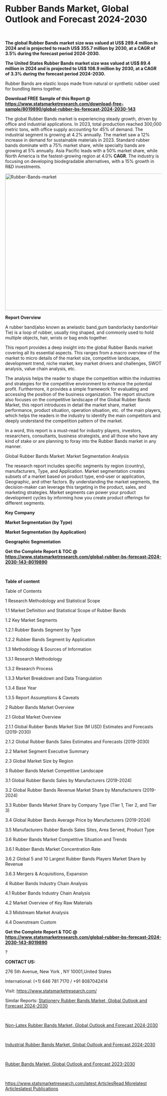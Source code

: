 <h1>Rubber Bands Market, Global Outlook and Forecast 2024-2030</h1><br/><p><strong>The global Rubber Bands market size was valued at US$ 289.4 million in 2024 and is projected to reach US$ 355.7 million by 2030, at a <strong>CAGR</strong> of 3.5% during the forecast period 2024-2030.</strong></p>
 
 
 
 <p><strong>The United States Rubber Bands market size was valued at US$ 89.4 million in 2024 and is projected to US$ 108.9 million by 2030, at a <strong>CAGR</strong> of 3.3% during the forecast period 2024-2030.</strong></p>
 
 
 
 <p>Rubber Bands are elastic loops made from natural or synthetic rubber used for bundling items together.</p>
 
 
 
 <p><strong>Download FREE Sample of this Report @ <a href="https://www.statsmarketresearch.com/download-free-sample/8019890/global-rubber-bs-forecast-2024-2030-143">https://www.statsmarketresearch.com/download-free-sample/8019890/global-rubber-bs-forecast-2024-2030-143</a></strong></p>
 
 
 
 <p>The global Rubber Bands market is experiencing steady growth, driven by office and industrial applications. In 2023, total production reached 300,000 metric tons, with office supply accounting for 45% of demand. The industrial segment is growing at 4.2% annually. The market saw a 12% increase in demand for sustainable materials in 2023. Standard rubber bands dominate with a 75% market share, while specialty bands are growing at 5% annually. Asia Pacific leads with a 50% market share, while North America is the fastest-growing region at 4.0% <strong>CAGR</strong>. The industry is focusing on developing biodegradable alternatives, with a 15% growth in R&D investments.</p>
 
 
 
 <p><img alt="Rubber-Bands-market" src="https://www.grandresearchstore.com/assets/report-images/Rubber_Bands_market.png" style="width: 730px; height: 438px;" /></p>
 
 
 
 <p><strong>Report Overview</strong></p>
 
 
 
 <p>A rubber band(also known as anelastic band,gum bandorlacky bandorHair Tie) is a loop of rubber, usually ring shaped, and commonly used to hold multiple objects, hair, wrists or bag ends together.</p>
 
 
 
 <p>This report provides a deep insight into the global Rubber Bands market covering all its essential aspects. This ranges from a macro overview of the market to micro details of the market size, competitive landscape, development trend, niche market, key market drivers and challenges, SWOT analysis, value chain analysis, etc.</p>
 
 
 
 <p>The analysis helps the reader to shape the competition within the industries and strategies for the competitive environment to enhance the potential profit. Furthermore, it provides a simple framework for evaluating and accessing the position of the business organization. The report structure also focuses on the competitive landscape of the Global Rubber Bands Market, this report introduces in detail the market share, market performance, product situation, operation situation, etc. of the main players, which helps the readers in the industry to identify the main competitors and deeply understand the competition pattern of the market.</p>
 
 
 
 <p>In a word, this report is a must-read for industry players, investors, researchers, consultants, business strategists, and all those who have any kind of stake or are planning to foray into the Rubber Bands market in any manner.</p>
 
 
 
 <p>Global Rubber Bands Market: Market Segmentation Analysis</p>
 
 
 
 <p>The research report includes specific segments by region (country), manufacturers, Type, and Application. Market segmentation creates subsets of a market based on product type, end-user or application, Geographic, and other factors. By understanding the market segments, the decision-maker can leverage this targeting in the product, sales, and marketing strategies. Market segments can power your product development cycles by informing how you create product offerings for different segments.</p>
 
 
 
 <p><strong>Key Company</strong></p>
 
 
 
 <p><strong>Market Segmentation (by Type)</strong></p>
 
 
 
 <p><strong>Market Segmentation (<strong>by Application</strong>)</strong></p>
 
 
 
 <p><strong>Geographic Segmentation</strong></p>
 
 
 
 <div><b>Get the Complete Report & TOC @ <a href="https://www.statsmarketresearch.com/global-rubber-bs-forecast-2024-2030-143-8019890">https://www.statsmarketresearch.com/global-rubber-bs-forecast-2024-2030-143-8019890</a></b></div>
 
 
 
 <p><br />
 
 <b>Table of content</b></p>
 
 
 
 <p>Table of Contents<br />
 
 1 Research Methodology and Statistical Scope<br />
 
 1.1 Market Definition and Statistical Scope of Rubber Bands<br />
 
 1.2 Key Market Segments<br />
 
 1.2.1 Rubber Bands Segment by Type<br />
 
 1.2.2 Rubber Bands Segment by Application<br />
 
 1.3 Methodology & Sources of Information<br />
 
 1.3.1 Research Methodology<br />
 
 1.3.2 Research Process<br />
 
 1.3.3 Market Breakdown and Data Triangulation<br />
 
 1.3.4 Base Year<br />
 
 1.3.5 Report Assumptions & Caveats<br />
 
 2 Rubber Bands Market Overview<br />
 
 2.1 Global Market Overview<br />
 
 2.1.1 Global Rubber Bands Market Size (M USD) Estimates and Forecasts (2019-2030)<br />
 
 2.1.2 Global Rubber Bands Sales Estimates and Forecasts (2019-2030)<br />
 
 2.2 Market Segment Executive Summary<br />
 
 2.3 Global Market Size by Region<br />
 
 3 Rubber Bands Market Competitive Landscape<br />
 
 3.1 Global Rubber Bands Sales by Manufacturers (2019-2024)<br />
 
 3.2 Global Rubber Bands Revenue Market Share by Manufacturers (2019-2024)<br />
 
 3.3 Rubber Bands Market Share by Company Type (Tier 1, Tier 2, and Tier 3)<br />
 
 3.4 Global Rubber Bands Average Price by Manufacturers (2019-2024)<br />
 
 3.5 Manufacturers Rubber Bands Sales Sites, Area Served, Product Type<br />
 
 3.6 Rubber Bands Market Competitive Situation and Trends<br />
 
 3.6.1 Rubber Bands Market Concentration Rate<br />
 
 3.6.2 Global 5 and 10 Largest Rubber Bands Players Market Share by Revenue<br />
 
 3.6.3 Mergers & Acquisitions, Expansion<br />
 
 4 Rubber Bands Industry Chain Analysis<br />
 
 4.1 Rubber Bands Industry Chain Analysis<br />
 
 4.2 Market Overview of Key Raw Materials<br />
 
 4.3 Midstream Market Analysis<br />
 
 4.4 Downstream Custom</p>
 
 
 
 <div><b>Get the Complete Report & TOC @ <a href="https://www.statsmarketresearch.com/global-rubber-bs-forecast-2024-2030-143-8019890">https://www.statsmarketresearch.com/global-rubber-bs-forecast-2024-2030-143-8019890</a></b></div>
 
 
 
 <p>? </p>
 
 
 
 <p><b>CONTACT US:</b><br />
 
 276 5th Avenue, New York , NY 10001,United States<br />
 
 International: (+1) 646 781 7170 / +91 8087042414<br />
 
 Visit: <a href="https://www.statsmarketresearch.com/">https://www.statsmarketresearch.com/</a><br />
 
 Similar Reports: <a href="https://www.statsmarketresearch.com/global-rubber-bs-forecast-2024-2030-143-8019890">Stationery Rubber Bands Market, Global Outlook and Forecast 2024-2030</a><br />
 
 <br />
 
 <a href="https://www.statsmarketresearch.com/global-rubber-bs-forecast-2024-2030-143-8019890">Non-Latex Rubber Bands Market, Global Outlook and Forecast 2024-2030</a><br />
 
 <br />
 
 <a href="https://www.statsmarketresearch.com/global-rubber-bs-forecast-2024-2030-143-8019890">Industrial Rubber Bands Market, Global Outlook and Forecast 2024-2030</a><br />
 
 <br />
 
 <a href="https://www.statsmarketresearch.com/global-rubber-bs-forecast-2024-2030-143-8019890">Rubber Bands Market, Global Outlook and Forecast 2023-2030</a><br />
 
 <br />
 
 <a href="https://gyeongbokgung.com">https://www.statsmarketresearch.com/</a><a href="https://hallyeomaritime.com">latest Articles</a><a href="https://jingwansa.com">Read More</a><a href="https://nguoiviet.jp/">latest Articles</a><a href="https://www.intelmarketresearch.com/">latest Publications</a></p>
